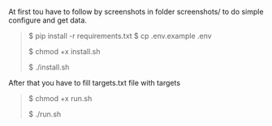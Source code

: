 At first tou have to follow by screenshots in folder screenshots/ to do simple configure and get data.

>$ pip install -r requirements.txt
>$ cp .env.example .env
> 
>$ chmod +x install.sh
> 
>$ ./install.sh

After that you have to fill targets.txt file with targets

>$ chmod +x run.sh
> 
>$ ./run.sh